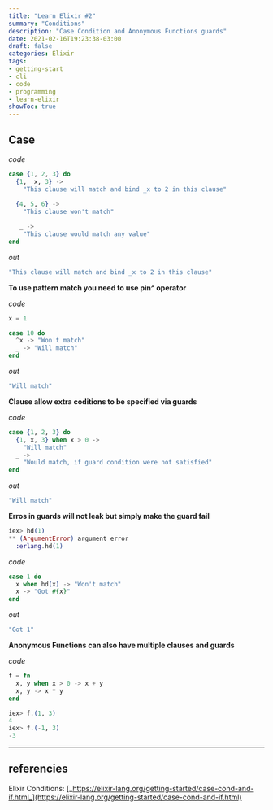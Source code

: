 ```yaml
---
title: "Learn Elixir #2"
summary: "Conditions"
description: "Case Condition and Anonymous Functions guards"
date: 2021-02-16T19:23:38-03:00
draft: false
categories: Elixir
tags:
- getting-start
- cli
- code
- programming
- learn-elixir
showToc: true
---
```



## Case

_code_
```elixir
case {1, 2, 3} do       
  {1, _x, 3} ->  
    "This clause will match and bind _x to 2 in this clause"
   
  {4, 5, 6} ->
    "This clause won't match"

   _ ->
    "This clause would match any value"
end
```
_out_
```elixir
"This clause will match and bind _x to 2 in this clause"
```

**To use pattern match you need to use pin`^` operator**

_code_
```elixir
x = 1

case 10 do
  ^x -> "Won't match"
  _ -> "Will match"
end
```
_out_
```elixir
"Will match"
```

**Clause allow extra coditions to be specified via guards**

_code_
```elixir
case {1, 2, 3} do
  {1, x, 3} when x > 0 ->
    "Will match"
  _ ->
    "Would match, if guard condition were not satisfied"
end
```
_out_
```elixir
"Will match"
```

**Erros in guards will not leak but simply make the guard fail**

```elixir
iex> hd(1)
** (ArgumentError) argument error
  :erlang.hd(1)
```

_code_
```elixir
case 1 do
  x when hd(x) -> "Won't match"
  x -> "Got #{x}"
end
```
_out_
```elixir
"Got 1"
```
**Anonymous Functions can also have multiple clauses and guards**

_code_
```elixir
f = fn
  x, y when x > 0 -> x + y
  x, y -> x * y
end
```
```elixir
iex> f.(1, 3)
4
iex> f.(-1, 3)
-3
```

---

## referencies

Elixir Conditions: [_https://elixir-lang.org/getting-started/case-cond-and-if.html_](https://elixir-lang.org/getting-started/case-cond-and-if.html)

